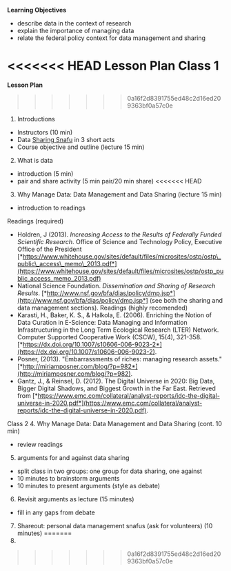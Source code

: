 **Learning Objectives**
- describe data in the context of research
- explain the importance of managing data
- relate the federal policy context for data management and sharing

<<<<<<< HEAD
**Lesson Plan**
Class 1
=======
**Lesson Plan**  
>>>>>>> 0a16f2d8391755ed48c2d16ed209363bf0a57c0e
1. Introductions
 - Instructors (10 min)
 - Data [Sharing Snafu](https://www.youtube.com/watch?v=N2zK3sAtr-4) in 3 short acts
 - Course objective and outline (lecture 15 min)
2. What is data
 - introduction (5 min)
 - pair and share activity (5 min pair/20 min share)
<<<<<<< HEAD
3. Why Manage Data: Data Management and Data Sharing (lecture 15 min)
 - introduction to readings

Readings (required)
 - Holdren, J (2013). *Increasing Access to the Results of Federally Funded Scientific Research*. Office of Science and Technology Policy, Executive Office of the President [*https://www.whitehouse.gov/sites/default/files/microsites/ostp/ostp\_public\_access\_memo\_2013.pdf*](https://www.whitehouse.gov/sites/default/files/microsites/ostp/ostp_public_access_memo_2013.pdf)
 - National Science Foundation. *Dissemination and Sharing of Research Results*. [*http://www.nsf.gov/bfa/dias/policy/dmp.jsp*](http://www.nsf.gov/bfa/dias/policy/dmp.jsp*] (see both the sharing and data management sections).
Readings (highly recomended)
 - Karasti, H., Baker, K. S., & Halkola, E. (2006). Enriching the Notion of Data Curation in E-Science: Data Managing and Information Infrastructuring in the Long Term Ecological Research (LTER) Network. Computer Supported Cooperative Work (CSCW), 15(4), 321-358. [*https://dx.doi.org/10.1007/s10606-006-9023-2*](https://dx.doi.org/10.1007/s10606-006-9023-2).
 - Posner, (2013). "Embarrassments of riches: managing research assets." [*http://miriamposner.com/blog/?p=982*](http://miriamposner.com/blog/?p=982).
 - Gantz, J., & Reinsel, D. (2012). The Digital Universe in 2020: Big Data, Bigger Digital Shadows, and Biggest Growth in the Far East. Retrieved from [*https://www.emc.com/collateral/analyst-reports/idc-the-digital-universe-in-2020.pdf*](https://www.emc.com/collateral/analyst-reports/idc-the-digital-universe-in-2020.pdf).

Class 2
4. Why Manage Data: Data Management and Data Sharing (cont. 10 min)
 - review readings
5. arguments for and against data sharing
 - split class in two groups: one group for data sharing, one against
 - 10 minutes to brainstorm arguments
 - 10 minutes to present arguments (style as debate)
6. Revisit arguments as lecture (15 minutes)
 - fill in any gaps from debate
7. Shareout: personal data management snafus (ask for volunteers) (10 minutes)
=======
3. 
>>>>>>> 0a16f2d8391755ed48c2d16ed209363bf0a57c0e
